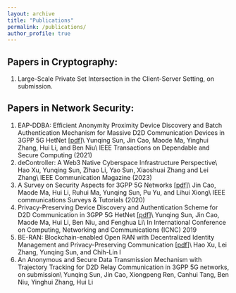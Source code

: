 ```yaml
---
layout: archive
title: "Publications"
permalink: /publications/
author_profile: true
---
```



Papers in Cryptography:
---
1. Large-Scale Private Set Intersection in the Client-Server Setting, on submission.


Papers in Network Security:
---
1. EAP-DDBA: Efficient Anonymity Proximity Device Discovery and Batch Authentication Mechanism for Massive D2D Communication Devices in 3GPP 5G HetNet [[pdf]](https://ieeexplore.ieee.org/stamp/stamp.jsp?tp=&arnumber=9076811)\\
Yunqing Sun, Jin Cao, Maode Ma, Yinghui Zhang, Hui Li, and Ben Niu\\
IEEE Transactions on Dependable and Secure Computing (2021)
2. deController: A Web3 Native Cyberspace Infrastructure Perspective\\
Hao Xu, Yunqing Sun, Zihao Li, Yao Sun, Xiaoshuai Zhang and Lei Zhang\\
IEEE Communication Magazine (2023)
3. A Survey on Security Aspects for 3GPP 5G Networks [[pdf]](https://ieeexplore.ieee.org/stamp/stamp.jsp?tp=&arnumber=8894379)\\
Jin Cao, Maode Ma, Hui Li, Ruhui Ma, Yunqing Sun, Pu Yu, and Lihui Xiong\\
IEEE communications Surveys & Tutorials (2020)
4. Privacy-Preserving Device Discovery and Authentication Scheme for D2D Communication in 3GPP 5G HetNet [[pdf]](https://ieeexplore.ieee.org/stamp/stamp.jsp?tp=&arnumber=8685499)\\
Yunqing Sun, Jin Cao, Maode Ma, Hui Li, Ben Niu, and Fenghua Li\\
In International Conference on Computing, Networking and Communications (ICNC) 2019
5. BE-RAN: Blockchain-enabled Open RAN with Decentralized Identity Management and Privacy-Preserving Communication [[pdf]](https://arxiv.org/pdf/2101.10856.pdf)\\
Hao Xu, Lei Zhang, Yunqing Sun, and Chih-Lin I
6. An Anonymous and Secure Data Transmission Mechanism with Trajectory Tracking for D2D Relay Communication in 3GPP 5G networks, on submission\\
Yunqing Sun, Jin Cao, Xiongpeng Ren, Canhui Tang, Ben Niu, Yinghui Zhang, Hui Li

